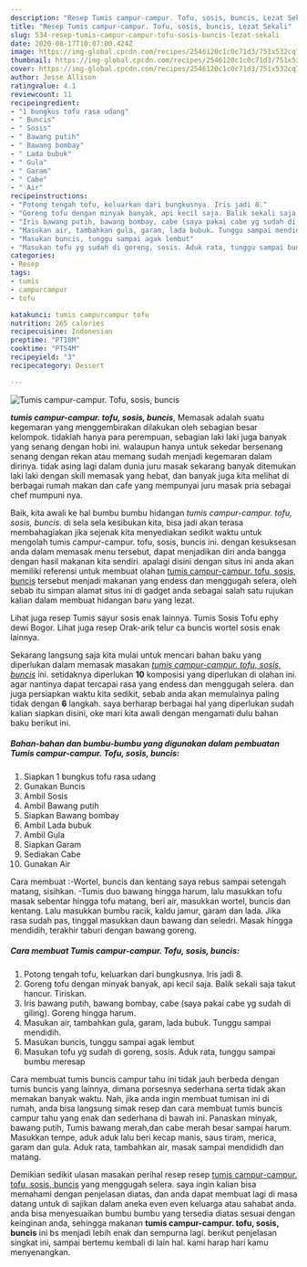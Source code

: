 ```yaml
---
description: "Resep Tumis campur-campur. Tofu, sosis, buncis, Lezat Sekali"
title: "Resep Tumis campur-campur. Tofu, sosis, buncis, Lezat Sekali"
slug: 534-resep-tumis-campur-campur-tofu-sosis-buncis-lezat-sekali
date: 2020-08-17T10:07:00.424Z
image: https://img-global.cpcdn.com/recipes/2546120c1c0c71d3/751x532cq70/tumis-campur-campur-tofu-sosis-buncis-foto-resep-utama.jpg
thumbnail: https://img-global.cpcdn.com/recipes/2546120c1c0c71d3/751x532cq70/tumis-campur-campur-tofu-sosis-buncis-foto-resep-utama.jpg
cover: https://img-global.cpcdn.com/recipes/2546120c1c0c71d3/751x532cq70/tumis-campur-campur-tofu-sosis-buncis-foto-resep-utama.jpg
author: Jesse Allison
ratingvalue: 4.1
reviewcount: 11
recipeingredient:
- "1 bungkus tofu rasa udang"
- " Buncis"
- " Sosis"
- " Bawang putih"
- " Bawang bombay"
- " Lada bubuk"
- " Gula"
- " Garam"
- " Cabe"
- " Air"
recipeinstructions:
- "Potong tengah tofu, keluarkan dari bungkusnya. Iris jadi 8."
- "Goreng tofu dengan minyak banyak, api kecil saja. Balik sekali saja takut hancur. Tiriskan."
- "Iris bawang putih, bawang bombay, cabe (saya pakai cabe yg sudah di giling). Goreng hingga harum."
- "Masukan air, tambahkan gula, garam, lada bubuk. Tunggu sampai mendidih."
- "Masukan buncis, tunggu sampai agak lembut"
- "Masukan tofu yg sudah di goreng, sosis. Aduk rata, tunggu sampai bumbu meresap"
categories:
- Resep
tags:
- tumis
- campurcampur
- tofu

katakunci: tumis campurcampur tofu 
nutrition: 265 calories
recipecuisine: Indonesian
preptime: "PT18M"
cooktime: "PT54M"
recipeyield: "3"
recipecategory: Dessert

---
```



![Tumis campur-campur. Tofu, sosis, buncis](https://img-global.cpcdn.com/recipes/2546120c1c0c71d3/751x532cq70/tumis-campur-campur-tofu-sosis-buncis-foto-resep-utama.jpg)

<b><i>tumis campur-campur. tofu, sosis, buncis</i></b>, Memasak adalah suatu kegemaran yang menggembirakan dilakukan oleh sebagian besar kelompok. tidaklah hanya para perempuan, sebagian laki laki juga banyak yang senang dengan hobi ini. walaupun hanya untuk sekedar bersenang senang dengan rekan atau memang sudah menjadi kegemaran dalam dirinya. tidak asing lagi dalam dunia juru masak sekarang banyak ditemukan laki laki dengan skill memasak yang hebat, dan banyak juga kita melihat di berbagai rumah makan dan cafe yang mempunyai juru masak pria sebagai chef mumpuni nya.

Baik, kita awali ke hal bumbu bumbu hidangan <i>tumis campur-campur. tofu, sosis, buncis</i>. di sela sela kesibukan kita, bisa jadi akan terasa membahagiakan jika sejenak kita menyediakan sedikit waktu untuk mengolah tumis campur-campur. tofu, sosis, buncis ini. dengan kesuksesan anda dalam memasak menu tersebut, dapat menjadikan diri anda bangga dengan hasil makanan kita sendiri. apalagi disini dengan situs ini anda akan memiliki referensi untuk membuat olahan <u>tumis campur-campur. tofu, sosis, buncis</u> tersebut menjadi makanan yang endess dan menggugah selera, oleh sebab itu simpan alamat situs ini di gadget anda sebagai salah satu rujukan kalian dalam membuat hidangan baru yang lezat.

Lihat juga resep Tumis sayur sosis enak lainnya. Tumis Sosis Tofu ephy dewi Bogor. Lihat juga resep Orak-arik telur ca buncis wortel sosis enak lainnya.


Sekarang langsung saja kita mulai untuk mencari bahan baku yang diperlukan dalam memasak masakan <u><i>tumis campur-campur. tofu, sosis, buncis</i></u> ini. setidaknya diperlukan <b>10</b> komposisi yang diperlukan di olahan ini. agar nantinya dapat tercapai rasa yang endess dan menggugah selera. dan juga persiapkan waktu kita sedikit, sebab anda akan memulainya paling tidak dengan <b>6</b> langkah. saya berharap berbagai hal yang diperlukan sudah kalian siapkan disini, oke mari kita awali dengan mengamati dulu bahan baku berikut ini.

<!--inarticleads1-->

##### Bahan-bahan dan bumbu-bumbu yang digunakan dalam pembuatan Tumis campur-campur. Tofu, sosis, buncis:

1. Siapkan 1 bungkus tofu rasa udang
1. Gunakan  Buncis
1. Ambil  Sosis
1. Ambil  Bawang putih
1. Siapkan  Bawang bombay
1. Ambil  Lada bubuk
1. Ambil  Gula
1. Siapkan  Garam
1. Sediakan  Cabe
1. Gunakan  Air


Cara membuat :-Wortel, buncis dan kentang saya rebus sampai setengah matang, sisihkan. -Tumis duo bawang hingga harum, lalu masukkan tofu masak sebentar hingga tofu matang, beri air, masukkan wortel, buncis dan kentang. Lalu masukkan bumbu racik, kaldu jamur, garam dan lada. Jika rasa sudah pas, tinggal masukkan daun bawang dan seledri. Masak hingga mendidih, terakhir taburi dengan bawang goreng. 

<!--inarticleads2-->

##### Cara membuat Tumis campur-campur. Tofu, sosis, buncis:

1. Potong tengah tofu, keluarkan dari bungkusnya. Iris jadi 8.
1. Goreng tofu dengan minyak banyak, api kecil saja. Balik sekali saja takut hancur. Tiriskan.
1. Iris bawang putih, bawang bombay, cabe (saya pakai cabe yg sudah di giling). Goreng hingga harum.
1. Masukan air, tambahkan gula, garam, lada bubuk. Tunggu sampai mendidih.
1. Masukan buncis, tunggu sampai agak lembut
1. Masukan tofu yg sudah di goreng, sosis. Aduk rata, tunggu sampai bumbu meresap


Cara membuat tumis buncis campur tahu ini tidak jauh berbeda dengan tumis buncis yang lainnya, dimana porsesnya sederhana serta tidak akan memakan banyak waktu. Nah, jika anda ingin membuat tumisan ini di rumah, anda bisa langsung simak resep dan cara membuat tumis buncis campur tahu yang enak dan sederhana di bawah ini. Panaskan minyak, bawang putih, Tumis bawang merah,dan cabe merah besar sampai harum. Masukkan tempe, aduk aduk lalu beri kecap manis, saus tiram, merica, garam dan gula. Aduk rata, tambahkan air, masak sampai mendididh dan matang. 

Demikian sedikit ulasan masakan perihal resep resep <u>tumis campur-campur. tofu, sosis, buncis</u> yang menggugah selera. saya ingin kalian bisa memahami dengan penjelasan diatas, dan anda dapat membuat lagi di masa datang untuk di sajikan dalam aneka even even keluarga atau sahabat anda. anda bisa menyesuaikan bumbu bumbu yang tersedia diatas sesuai dengan keinginan anda, sehingga makanan <b>tumis campur-campur. tofu, sosis, buncis</b> ini bs menjadi lebih enak dan sempurna lagi. berikut penjelasan singkat ini, sampai bertemu kembali di lain hal. kami harap hari kamu menyenangkan.
